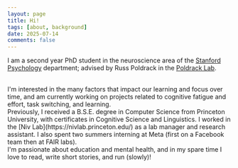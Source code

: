 ```yaml
---
layout: page
title: Hi!
tags: [about, background]
date: 2025-07-14
comments: false
---
```


I am a second year PhD student in the neuroscience area of the [Stanford Psychology](https://psychology.stanford.edu/) department; advised by Russ Poldrack in the [Poldrack Lab](https://www.poldracklab.org/). 

<br>
I'm interested in the many factors that impact our learning and focus over time, and am currently working on projects related to cognitive fatigue and effort, task switching, and learning. 

<br>
Previously, I received a B.S.E. degree in Computer Science from Princeton University, with certificates in Cognitive Science and Linguistics. I worked in the [Niv Lab](https://nivlab.princeton.edu/) as a lab manager and research assistant. I also spent two summers interning at Meta (first on a Facebook team then at FAIR labs).

<br>
I'm passionate about education and mental health, and in my spare time I love to read, write short stories, and run (slowly)!